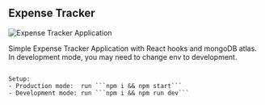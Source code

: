 ## Expense Tracker

![Expense Tracker Application](https://i.ibb.co/zhV78WC/e-tracker.png)

Simple Expense Tracker Application with React hooks and mongoDB atlas.
In development mode, you may need to change env to development.

```

Setup:
- Production mode:  run ```npm i && npm start```
- Development mode: run ```npm i && npm run dev```

```
